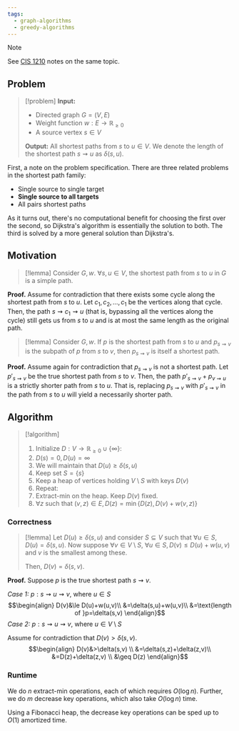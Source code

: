 ```yaml
---
tags:
  - graph-algorithms
  - greedy-algorithms
---
```

>[!note]
>See [CIS 1210](Shortest%20Path.md#Dijkstra's%20Algorithm) notes on the same topic.

## Problem

>[!problem]
>**Input:** 
>- Directed graph $G=(V, E)$
>- Weight function $w:E\to\mathbb R_{\ge0}$
>- A source vertex $s\in V$
>
>**Output:** All shortest paths from $s$ to $u\in V$. We denote the length of the shortest path $s\rightsquigarrow u$ as $\delta(s,u)$.

First, a note on the problem specification. There are three related problems in the shortest path family:
- Single source to single target
- **Single source to all targets**
- All pairs shortest paths

As it turns out, there's no computational benefit for choosing the first over the second, so Dijkstra's algorithm is essentially the solution to both. The third is solved by a more general solution than Dijkstra's.

## Motivation

>[!lemma]
>Consider $G, w$. $\forall s, u\in V$, the shortest path from $s$ to $u$ in $G$ is a simple path.

**Proof.** Assume for contradiction that there exists some cycle along the shortest path from $s$ to $u$. Let $c_1, c_2, \dots, c_1$ be the vertices along that cycle. Then, the path $s\rightsquigarrow c_1\rightsquigarrow u$ (that is, bypassing all the vertices along the cycle) still gets us from $s$ to $u$ and is at most the same length as the original path.

>[!lemma]
>Consider $G,w$. If $p$ is the shortest path from $s$ to $u$ and $p_{s\rightsquigarrow v}$ is the subpath of $p$ from $s$ to $v$, then $p_{s\rightsquigarrow v}$ is itself a shortest path.

**Proof.** Assume again for contradiction that $p_{s\rightsquigarrow v}$ is not a shortest path. Let $p'_{s\rightsquigarrow v}$ be the true shortest path from $s$ to $v$. Then, the path $p'_{s\rightsquigarrow v}+p_{v\rightsquigarrow u}$ is a strictly shorter path from $s$ to $u$. That is, replacing $p_{s\rightsquigarrow v}$ with $p'_{s\rightsquigarrow v}$ in the path from $s$ to $u$ will yield a necessarily shorter path.

## Algorithm

>[!algorithm]
>1. Initialize $D: V\to\mathbb R_{\geq0}\cup\{\infty\}$:
>	1. $D(s)=0, D(u)=\infty$
>	2. We will maintain that $D(u)\geq\delta(s,u)$
>2. Keep set $S=\{s\}$
>3. Keep a heap of vertices holding $V\setminus S$ with keys $D(v)$
>4. Repeat:
>	1. Extract-min on the heap. Keep $D(v)$ fixed.
>	2. $\forall z$ such that $(v,z)\in E, D(z)=\min\{D(z), D(v)+w(v,z)\}$

### Correctness

>[!lemma]
>Let $D(u)\geq \delta(s,u)$ and consider $S\subseteq V$ such that $\forall u\in S, D(u)=\delta(s, u)$. Now suppose $\forall v\in V\setminus S$,  $\forall u\in S, D(v)\leq D(u)+w(u,v)$ and $v$ is the smallest among these.
>
>Then, $D(v)=\delta(s,v)$. 

**Proof.** Suppose $p$ is the true shortest path $s\rightsquigarrow v$. 

*Case 1:* $p:s\rightsquigarrow u\rightsquigarrow v$, where $u\in S$
$$\begin{align}
D(v)&\le D(u)+w(u,v)\\
&=\delta(s,u)+w(u,v)\\
&=\text{length of }p=\delta(s,v)
\end{align}$$
*Case 2:* $p:s\rightsquigarrow u\rightsquigarrow v$, where $u\in V\setminus S$

Assume for contradiction that $D(v)>\delta(s,v)$. 
$$\begin{align}
D(v)&>\delta(s,v) \\
&=\delta(s,z)+\delta(z,v)\\
&=D(z)+\delta(z,v) \\
&\geq D(z)
\end{align}$$
### Runtime

We do $n$ extract-min operations, each of which requires $O(\log n)$. Further, we do $m$ decrease key operations, which also take $O(\log n)$ time.

Using a Fibonacci heap, the decrease key operations can be sped up to $O(1)$ amortized time.


